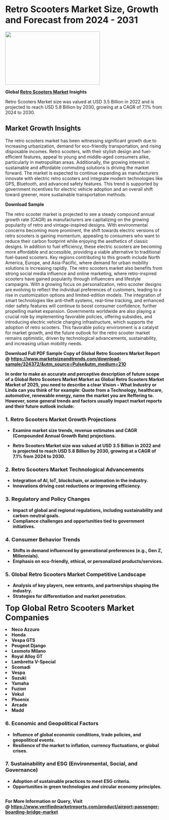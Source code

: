 <H1>Retro Scooters Market Size, Growth and Forecast from 2024 - 2031</H1><img class="aligncenter size-medium wp-image-584254" src="https://thirdeyenews.in/wp-content/uploads/2024/09/Global-Market-Research-300x168.jpeg" alt="" width="300" height="168" /><p><strong>Global&nbsp;<a href="https://www.marketsizeandtrends.com/download-sample/324372/&amp;utm_source=Pulse&amp;utm_medium=210">Retro Scooters Market</a> Insights</strong></p><p>Retro Scooters Market size was valued at USD 3.5 Billion in 2022 and is projected to reach USD 5.8 Billion by 2030, growing at a CAGR of 7.1% from 2024 to 2030.</p><p><h2>Market Growth Insights</h2> <p>The retro scooters market has been witnessing significant growth due to increasing urbanization, demand for eco-friendly transportation, and rising disposable incomes. Retro scooters, with their stylish design and fuel-efficient features, appeal to young and middle-aged consumers alike, particularly in metropolitan areas. Additionally, the growing interest in sustainable and affordable commuting solutions is driving the market forward. The market is expected to continue expanding as manufacturers innovate with electric retro scooters and integrate modern technologies like GPS, Bluetooth, and advanced safety features. This trend is supported by government incentives for electric vehicle adoption and an overall shift toward greener, more sustainable transportation methods.</p> <p><strong>Download Sample</strong></p> <p>The retro scooter market is projected to see a steady compound annual growth rate (CAGR) as manufacturers are capitalizing on the growing popularity of retro and vintage-inspired designs. With environmental concerns becoming more prominent, the shift towards electric versions of retro scooters is gaining momentum, appealing to consumers who want to reduce their carbon footprint while enjoying the aesthetics of classic designs. In addition to fuel efficiency, these electric scooters are becoming more affordable and accessible, providing a viable alternative to traditional fuel-based scooters. Key regions contributing to this growth include North America, Europe, and Asia-Pacific, where demand for urban mobility solutions is increasing rapidly. The retro scooters market also benefits from strong social media influence and online marketing, where retro-inspired scooters have gained popularity through influencers and lifestyle campaigns. With a growing focus on personalization, retro scooter designs are evolving to reflect the individual preferences of customers, leading to a rise in customization options and limited-edition models. The integration of smart technologies like anti-theft systems, real-time tracking, and enhanced rider safety features will continue to boost consumer confidence, further propelling market expansion. Governments worldwide are also playing a crucial role by implementing favorable policies, offering subsidies, and introducing electric vehicle charging infrastructure, which supports the adoption of retro scooters. This favorable policy environment is a catalyst for market growth, and the future outlook for the retro scooter market remains optimistic, driven by technological advancements, sustainability, and increasing urban mobility needs.</p> <p><strong></p><p><span class=""><strong>Download Full PDF Sample Copy of Global Retro Scooters Market Report</strong> @ <a href="https://www.marketsizeandtrends.com/download-sample/324372/&amp;utm_source=Pulse&amp;utm_medium=210" target="_blank">https://www.marketsizeandtrends.com/download-sample/324372/&amp;utm_source=Pulse&amp;utm_medium=210</a></span></p><p>In order to make an accurate and perceptive description of future scope of a Global&nbsp;Retro Scooters Market Market as Global&nbsp;Retro Scooters Market Market of 2025, you need to describe a clear Vision &ndash; What Industry or Linda can you think of for example: Quote from a Technology, healthcare, automotive, renewable energy, name the market you are Reffering to. However, some general trends and factors usually impact market reports and their future outlook include:</p><h3>1.&nbsp;<strong>Retro Scooters Market Growth Projections</strong></h3><ul><li>Examine market size trends, revenue estimates and CAGR (Compounded Annual Growth Rate) projections.</li><li><p>Retro Scooters Market size was valued at USD 3.5 Billion in 2022 and is projected to reach USD 5.8 Billion by 2030, growing at a CAGR of 7.1% from 2024 to 2030.</p></li></ul><h3>2.&nbsp;<strong>Retro Scooters Market Technological Advancements</strong></h3><ul><li>Integration of AI, IoT, blockchain, or automation in the industry.</li><li>Innovations driving cost reductions or improving efficiency.</li></ul><h3>3.&nbsp;<strong>Regulatory and Policy Changes</strong></h3><ul><li>Impact of global and regional regulations, including sustainability and carbon-neutral goals.</li><li>Compliance challenges and opportunities tied to government initiatives.</li></ul><h3>4.&nbsp;<strong>Consumer Behavior Trends</strong></h3><ul><li>Shifts in demand influenced by generational preferences (e.g., Gen Z, Millennials).</li><li>Emphasis on eco-friendly, ethical, or personalized products/services.</li></ul><h3>5.&nbsp;<strong>Global Retro Scooters Market Competitive Landscape</strong></h3><ul><li>Analysis of key players, new entrants, and partnerships shaping the industry.</li><li>Strategies for differentiation and market penetration.</li></ul><p data-pm-slice="1 1 []"><span style="color: inherit; font-family: inherit; font-size: 25px;">Top Global Retro Scooters Market Companies</span></p><div class="" data-test-id=""><p><li>Neco Azzuro</li><li> Honda</li><li> Vespa GTS</li><li> Peugeot Django</li><li> Lexmoto Milano</li><li> Royal Alloy GT</li><li> Lambretta V-Special</li><li> Scomadi</li><li> Vespa</li><li> Suzuki</li><li> Yamaha</li><li> Fuzion</li><li> Vokul</li><li> Phoenix</li><li> Arcade</li><li> Madd</li></p></div><h3>6.&nbsp;<strong>Economic and Geopolitical Factors</strong></h3><ul><li>Influence of global economic conditions, trade policies, and geopolitical events.</li><li>Resilience of the market to inflation, currency fluctuations, or global crises.</li></ul><h3>7.&nbsp;<strong>Sustainability and ESG (Environmental, Social, and Governance)</strong></h3><ul><li>Adoption of sustainable practices to meet ESG criteria.</li><li>Opportunities in green technologies and circular economy principles.</li></ul><h2><strong style="font-size: 14px;">For More Information or Query, Visit @&nbsp;</strong><a style="background-color: #ffffff; font-size: 14px;" href="https://www.marketsizeandtrends.com/report/retro-scooters-market/" target="_blank">https://www.verifiedmarketreports.com/product/airport-passenger-boarding-bridge-market</a></h2>
